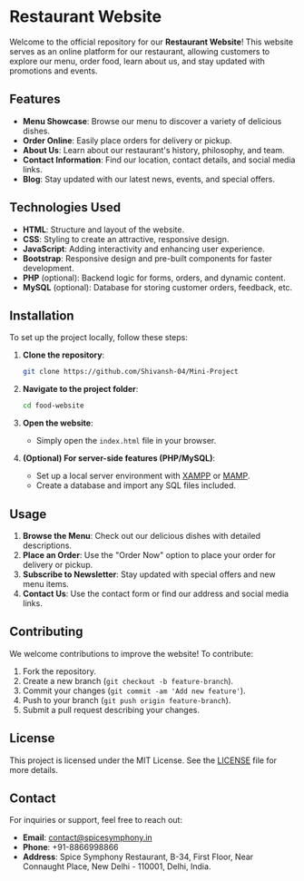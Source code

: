 # Restaurant Website

Welcome to the official repository for our **Restaurant Website**! This website serves as an online platform for our restaurant, allowing customers to explore our menu, order food, learn about us, and stay updated with promotions and events.

## Features

- **Menu Showcase**: Browse our menu to discover a variety of delicious dishes.
- **Order Online**: Easily place orders for delivery or pickup.
- **About Us**: Learn about our restaurant's history, philosophy, and team.
- **Contact Information**: Find our location, contact details, and social media links.
- **Blog**: Stay updated with our latest news, events, and special offers.

## Technologies Used

- **HTML**: Structure and layout of the website.
- **CSS**: Styling to create an attractive, responsive design.
- **JavaScript**: Adding interactivity and enhancing user experience.
- **Bootstrap**: Responsive design and pre-built components for faster development.
- **PHP** (optional): Backend logic for forms, orders, and dynamic content.
- **MySQL** (optional): Database for storing customer orders, feedback, etc.

## Installation

To set up the project locally, follow these steps:

1. **Clone the repository**:
    ```bash
    git clone https://github.com/Shivansh-04/Mini-Project
    ```

2. **Navigate to the project folder**:
    ```bash
    cd food-website
    ```

3. **Open the website**:
    - Simply open the `index.html` file in your browser.

4. **(Optional) For server-side features (PHP/MySQL)**:
    - Set up a local server environment with [XAMPP](https://www.apachefriends.org/index.html) or [MAMP](https://www.mamp.info/en/).
    - Create a database and import any SQL files included.

## Usage

1. **Browse the Menu**: Check out our delicious dishes with detailed descriptions.
2. **Place an Order**: Use the "Order Now" option to place your order for delivery or pickup.
3. **Subscribe to Newsletter**: Stay updated with special offers and new menu items.
4. **Contact Us**: Use the contact form or find our address and social media links.

## Contributing

We welcome contributions to improve the website! To contribute:

1. Fork the repository.
2. Create a new branch (`git checkout -b feature-branch`).
3. Commit your changes (`git commit -am 'Add new feature'`).
4. Push to your branch (`git push origin feature-branch`).
5. Submit a pull request describing your changes.

## License

This project is licensed under the MIT License. See the [LICENSE](LICENSE) file for more details.

## Contact

For inquiries or support, feel free to reach out:

- **Email**: contact@spicesymphony.in
- **Phone**: +91-8866998866
- **Address**: Spice Symphony Restaurant, B-34, First Floor, Near Connaught Place, New Delhi - 110001, Delhi, India.

